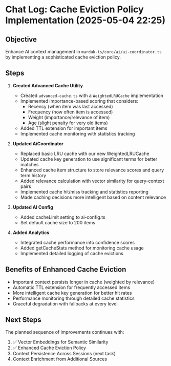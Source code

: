 # Chat Log: Cache Eviction Policy Implementation (2025-05-04 22:25)

## Objective
Enhance AI context management in `marduk-ts/core/ai/ai-coordinator.ts` by implementing a sophisticated cache eviction policy.

## Steps

1. **Created Advanced Cache Utility**
   - Created `advanced-cache.ts` with a `WeightedLRUCache` implementation
   - Implemented importance-based scoring that considers:
     - Recency (when item was last accessed)
     - Frequency (how often item is accessed)
     - Weight (importance/relevance of item)
     - Age (slight penalty for very old items)
   - Added TTL extension for important items
   - Implemented cache monitoring with statistics tracking

2. **Updated AiCoordinator**
   - Replaced basic LRU cache with our new WeightedLRUCache
   - Updated cache key generation to use significant terms for better matches
   - Enhanced cache item structure to store relevance scores and query term history
   - Added relevance calculation with vector similarity for query-context pairs
   - Implemented cache hit/miss tracking and statistics reporting
   - Made caching decisions more intelligent based on content relevance

3. **Updated AI Config**
   - Added cacheLimit setting to ai-config.ts
   - Set default cache size to 200 items

4. **Added Analytics**
   - Integrated cache performance into confidence scores
   - Added getCacheStats method for monitoring cache usage
   - Implemented detailed logging of cache evictions

## Benefits of Enhanced Cache Eviction
- Important context persists longer in cache (weighted by relevance)
- Automatic TTL extension for frequently accessed items
- More intelligent cache key generation for better hit rates
- Performance monitoring through detailed cache statistics
- Graceful degradation with fallbacks at every level

## Next Steps
The planned sequence of improvements continues with:
1. ✅ Vector Embeddings for Semantic Similarity 
2. ✅ Enhanced Cache Eviction Policy
3. Context Persistence Across Sessions (next task)
4. Context Enrichment from Additional Sources
